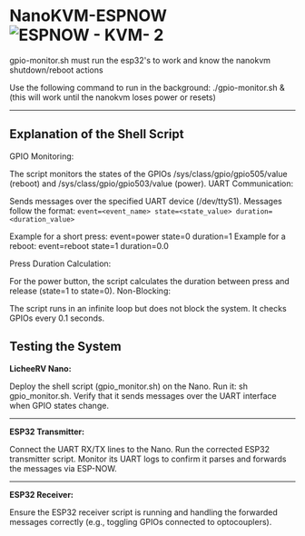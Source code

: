 # NanoKVM-ESPNOW![ESPNOW - KVM- 2](https://github.com/user-attachments/assets/d24a88ca-6285-45cf-bb32-3b819c7f29ab)


gpio-monitor.sh must run the esp32's to work and know the nanokvm shutdown/reboot actions

Use the following command to run in the background: 
./gpio-monitor.sh &
(this will work until the nanokvm loses power or resets)

---------------------------------------------------
##
Explanation of the Shell Script
-------------
GPIO Monitoring:

The script monitors the states of the GPIOs /sys/class/gpio/gpio505/value (reboot) and /sys/class/gpio/gpio503/value (power).
UART Communication:

Sends messages over the specified UART device (/dev/ttyS1).
Messages follow the format:
`
event=<event_name> state=<state_value> duration=<duration_value>
`

Example for a short press: event=power state=0 duration=1
Example for a reboot: event=reboot state=1 duration=0.0

Press Duration Calculation:

For the power button, the script calculates the duration between press and release (state=1 to state=0).
Non-Blocking:

The script runs in an infinite loop but does not block the system. It checks GPIOs every 0.1 seconds.

##
Testing the System
------------
**LicheeRV Nano:**

Deploy the shell script (gpio_monitor.sh) on the Nano.
Run it: sh gpio_monitor.sh.
Verify that it sends messages over the UART interface when GPIO states change.

---------------

**ESP32 Transmitter:**

Connect the UART RX/TX lines to the Nano.
Run the corrected ESP32 transmitter script.
Monitor its UART logs to confirm it parses and forwards the messages via ESP-NOW.

--------------------

**ESP32 Receiver:**

Ensure the ESP32 receiver script is running and handling the forwarded messages correctly (e.g., toggling GPIOs connected to optocouplers).
